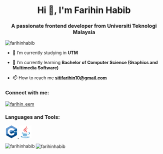 <h1 align="center">Hi 👋, I'm Farihin Habib</h1>
<h3 align="center">A passionate frontend developer from Universiti Teknologi Malaysia</h3>

<p align="left"> <img src="https://komarev.com/ghpvc/?username=farihinhabib&label=Profile%20views&color=0e75b6&style=flat" alt="farihinhabib" /> </p>

- 🔭 I’m currently studying in **UTM**

- 🌱 I’m currently learning **Bachelor of Computer Science (Graphics and Multimedia Software)**

- 📫 How to reach me **sitifarihin10@gmail.com**

<h3 align="left">Connect with me:</h3>
<p align="left">
<a href="https://instagram.com/farihin_eem" target="blank"><img align="center" src="https://raw.githubusercontent.com/rahuldkjain/github-profile-readme-generator/master/src/images/icons/Social/instagram.svg" alt="farihin_eem" height="30" width="40" /></a>
</p>

<h3 align="left">Languages and Tools:</h3>
<p align="left"> <a href="https://www.w3schools.com/cpp/" target="_blank" rel="noreferrer"> <img src="https://raw.githubusercontent.com/devicons/devicon/master/icons/cplusplus/cplusplus-original.svg" alt="cplusplus" width="40" height="40"/> </a> <a href="https://www.java.com" target="_blank" rel="noreferrer"> <img src="https://raw.githubusercontent.com/devicons/devicon/master/icons/java/java-original.svg" alt="java" width="40" height="40"/> </a> </p>

<p><img align="left" src="https://github-readme-stats.vercel.app/api/top-langs?username=farihinhabib&show_icons=true&locale=en&layout=compact" alt="farihinhabib" /></p>

<p>&nbsp;<img align="center" src="https://github-readme-stats.vercel.app/api?username=farihinhabib&show_icons=true&locale=en" alt="farihinhabib" /></p>


<!--
**farihinhabib/farihinhabib** is a ✨ _special_ ✨ repository because its `README.md` (this file) appears on your GitHub profile.

Here are some ideas to get you started:

- 🔭 I’m currently working on ...
- 🌱 I’m currently learning ...
- 👯 I’m looking to collaborate on ...
- 🤔 I’m looking for help with ...
- 💬 Ask me about ...
- 📫 How to reach me: ...
- 😄 Pronouns: ...
- ⚡ Fun fact: ...
-->

